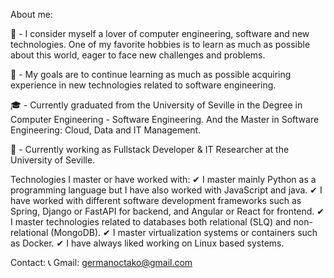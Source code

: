 About me:

📖 - I consider myself a lover of computer engineering, software and new technologies. One of my favorite hobbies is to learn as much as possible about this world, eager to face new challenges and problems.

🎯 - My goals are to continue learning as much as possible acquiring experience in new technologies related to software engineering.

🎓 - Currently graduated from the University of Seville in the Degree in Computer Engineering - Software Engineering. And the Master in Software Engineering: Cloud, Data and IT Management.

💼 - Currently working as Fullstack Developer & IT Researcher at the University of Seville.

Technologies I master or have worked with:
✔ I master mainly Python as a programming language but I have also worked with JavaScript and java.
✔ I have worked with different software development frameworks such as Spring, Django or FastAPI for backend, and Angular or React for frontend.
✔ I master technologies related to databases both relational (SLQ) and non-relational (MongoDB).
✔ I master virtualization systems or containers such as Docker.
✔ I have always liked working on Linux based systems.

Contact:
📞 Gmail: germanoctako@gmail.com
